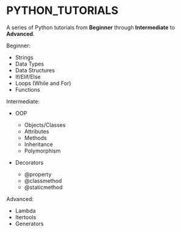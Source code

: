 # PYTHON_TUTORIALS
A series of Python tutorials from **Beginner** through **Intermediate** to **Advanced**.

Beginner:

  - Strings
  - Data Types
  - Data Structures
  - If/Elif/Else
  - Loops (While and For)
  - Functions


Intermediate:

  - OOP
      - Objects/Classes
      - Attributes
      - Methods
      - Inheritance
      - Polymorphism
      
  - Decorators
      - @property
      - @classmethod
      - @staticmethod


Advanced:

  - Lambda
  - Itertools
  - Generators
